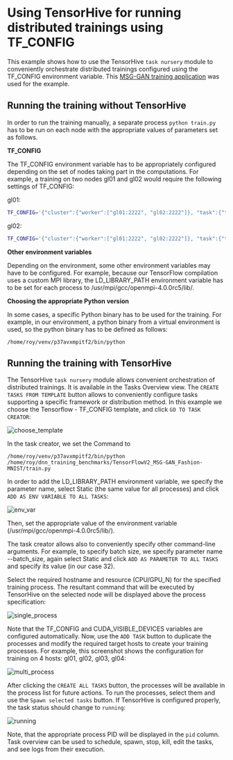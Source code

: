 # Using TensorHive for running distributed trainings using TF_CONFIG

This example shows how to use the TensorHive `task nursery` module to
conveniently orchestrate distributed trainings configured using
the TF_CONFIG environment variable. This
[MSG-GAN training application](https://github.com/roscisz/dnn_training_benchmarks/tree/master/TensorFlowV2_MSG-GAN_Fashion-MNIST)
was used for the example.

## Running the training without TensorHive

In order to run the training manually, a separate process `python train.py`
has to be run on each node with the appropriate values of parameters set as follows.

**TF_CONFIG**

The TF_CONFIG environment variable has to be appropriately configured depending
on the set of nodes taking part in the computations.
For example, a training on two nodes gl01 and gl02 would require the following
settings of TF_CONFIG:

gl01:
```bash
TF_CONFIG='{"cluster":{"worker":["gl01:2222", "gl02:2222"]}, "task":{"type": "worker", "index": 0}}'
```

gl02:
```bash
TF_CONFIG='{"cluster":{"worker":["gl01:2222", "gl02:2222"]}, "task":{"type": "worker", "index": 1}}'
```

**Other environment variables**

Depending on the environment, some other environment variables may have to be configured.
For example, because our TensorFlow compilation uses a custom MPI library, the LD_LIBRARY_PATH environment
variable has to be set for each process to /usr/mpi/gcc/openmpi-4.0.0rc5/lib/.

**Choosing the appropriate Python version**

In some cases, a specific Python binary has to be used for the training.
For example, in our environment, a python binary from a virtual environment
is used, so the python binary has to be defined as follows:

```
/home/roy/venv/p37avxmpitf2/bin/python
```

## Running the training with TensorHive

The TensorHive `task nursery` module allows convenient orchestration of distributed trainings.
It is available in the Tasks Overview view. The `CREATE TASKS FROM TEMPLATE` button allows to
conveniently configure tasks supporting a specific framework or distribution method. In this
example we choose the Tensorflow - TF_CONFIG template, and click `GO TO TASK CREATOR`:

![choose_template](https://github.com/roscisz/TensorHive/tree/master/examples/TF_CONFIG/img/choose_template.png)

In the task creator, we set the Command to
```
/home/roy/venv/p37avxmpitf2/bin/python /home/roy/dnn_training_benchmarks/TensorFlowV2_MSG-GAN_Fashion-MNIST/train.py
```

In order to add the LD_LIBRARY_PATH environment variable, we specify the parameter name,
select Static (the same value for all processes) and click `ADD AS ENV VARIABLE TO ALL TASKS`:

![env_var](https://github.com/roscisz/TensorHive/tree/master/examples/TF_CONFIG/img/env_var.png)

Then, set the appropriate value of the environment variable (/usr/mpi/gcc/openmpi-4.0.0rc5/lib/).

The task creator allows also to conveniently specify other command-line arguments. For example,
to specify batch size, we specify parameter name --batch_size, again select Static and click
`ADD AS PARAMETER TO ALL TASKS` and specify its value (in our case 32).

Select the required hostname and resource (CPU/GPU_N) for the specified training process. The resultant
command that will be executed by TensorHive on the selected node will be displayed above the process specification:

![single_process](https://github.com/roscisz/TensorHive/tree/master/examples/TF_CONFIG/img/single_process.png)

Note that the TF_CONFIG and CUDA_VISIBLE_DEVICES variables are configured automatically. Now, use
the `ADD TASK` button to duplicate the processes and modify the required target hosts to create
your training processes. For example, this screenshot shows the configuration for training on 4
hosts: gl01, gl02, gl03, gl04:

![multi_process](https://github.com/roscisz/TensorHive/tree/master/examples/TF_CONFIG/img/multi_process.png)

After clicking the `CREATE ALL TASKS` button, the processes will be available in the process list for future actions.
To run the processes, select them and use the `Spawn selected tasks` button. If TensorHive is configured properly,
the task status should change to `running`:

![running](https://github.com/roscisz/TensorHive/tree/master/examples/TF_CONFIG/img/multi_process.png)

Note, that the appropriate process PID will be displayed in the `pid` column. Task overview can
be used to schedule, spawn, stop, kill, edit the tasks, and see logs from their execution.
